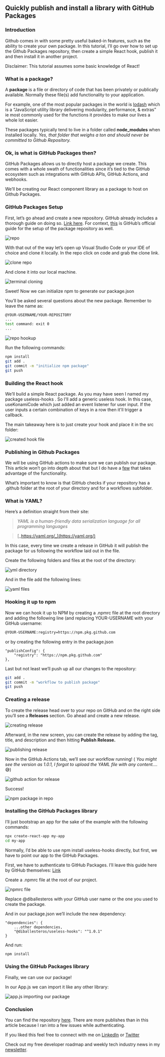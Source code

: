 ## Quickly publish and install a library with GitHub Packages

### Introduction

Github comes in with some pretty useful baked-in features, such as the ability to create your own package. In this tutorial, I’ll go over how to set up the Github Packages repository, then create a simple React hook, publish it and then install it in another project.

Disclaimer: This tutorial assumes some basic knowledge of React!

### What is a package?

A **package** is a file or directory of code that has been privately or publically available. Normally these file(s) add functionality to your application.

For example, one of the most popular packages in the world is [lodash](https://lodash.com/) which is a “JavaScript utility library delivering modularity, performance, & extras” ie most commonly used for the functions it provides to make our lives a whole lot easier.

These packages typically tend to live in a folder called **node_modules** when installed locally. _Yes, that folder that weighs a ton and should never be committed to Github Repository._

### Ok, is what is GitHub Packages then?

GitHub Packages allows us to directly host a package we create. This comes with a whole swath of functionalities since it’s tied to the GitHub ecosystem such as integrations with GitHub APIs, GitHub Actions, and webhooks.

We’ll be creating our React component library as a package to host on Github Packages.

### GitHub Packages Setup

First, let’s go ahead and create a new repository. GitHub already includes a thorough guide on doing so. [Link here](https://docs.github.com/en/repositories/creating-and-managing-repositories/creating-a-new-repository). For context, [this](https://docs.github.com/en/packages/quickstart) is GitHub’s official guide for the setup of the package repository as well.

![repo](https://cdn.hashnode.com/res/hashnode/image/upload/v1649094537481/uBYjITlFH.png)

With that out of the way let’s open up Visual Studio Code or your IDE of choice and clone it locally. In the repo click on code and grab the clone link.

![clone repo](https://cdn.hashnode.com/res/hashnode/image/upload/v1649094538617/c8Tyn2xFH.png)

And clone it into our local machine.

![terminal cloning](https://cdn.hashnode.com/res/hashnode/image/upload/v1649094539878/o0vKElBj6.png)

Sweet! Now we can initialize npm to generate our package.json

You’ll be asked several questions about the new package. Remember to leave the name as:

```bash
@YOUR-USERNAME/YOUR-REPOSITORY
...
test command: exit 0
...
```

![repo hookup](https://cdn.hashnode.com/res/hashnode/image/upload/v1649094541065/0NzAk1JDA.png)

Run the following commands:

```bash
npm install
git add .
git commit -m "initialize npm package"
git push
```

### Building the React hook

We’ll build a simple React package. As you may have seen I named my package useless-hooks . So I'll add a generic useless hook. In this case, useKonamiCode which just added an event listener for user input. If the user inputs a certain combination of keys in a row then it'll trigger a callback.

The main takeaway here is to just create your hook and place it in the src folder:

![created hook file](https://cdn.hashnode.com/res/hashnode/image/upload/v1649094542464/tBXGGZQQN.png)

### Publishing in Github Packages

We will be using GitHub actions to make sure we can publish our package. This article won’t go into depth about that but I do have a [few](https://relatablecode.com/how-to-add-cypress-codecov-in-github-actions-in-react-app/) that takes advantage of the functionality.

What’s important to know is that GitHub checks if your repository has a .github folder at the root of your directory and for a workflows subfolder.

### What is YAML?

Here’s a definition straight from their site:

> _YAML is a human-friendly data serialization language for all programming languages_

> [_https://yaml.org/_](https://yaml.org/)

In this case, every time we create a release in GitHub it will publish the package for us following the workflow laid out in the file.

Create the following folders and files at the root of the directory:

![yml directory](https://cdn.hashnode.com/res/hashnode/image/upload/v1649094543621/LqJsJWhsK.png)

And in the file add the following lines:

![yaml files](https://cdn.hashnode.com/res/hashnode/image/upload/v1649094545091/FV2uStGWi.png)

### Hooking it up to npm

Now we can hook it up to NPM by creating a .npmrc file at the root directory and adding the following line (and replacing YOUR-USERNAME with your GitHub username:

```bash
@YOUR-USERNAME:registry=https://npm.pkg.github.com
```

or by creating the following entry in the package.json

```
"publishConfig": {
    "registry": "https://npm.pkg.github.com"
},
```

Last but not least we’ll push up all our changes to the repository:

```bash
git add .
git commit -m "workflow to publish package"
git push
```

### Creating a release

To create the release head over to your repo on GitHub and on the right side you’ll see a **Releases** section. Go ahead and create a new release.

![creating release](https://cdn.hashnode.com/res/hashnode/image/upload/v1649094546599/K6gePJdd1.png)

Afterward, in the new screen, you can create the release by adding the tag, title, and description and then hitting **Publish Release.**

![publishing release](https://cdn.hashnode.com/res/hashnode/image/upload/v1649094548073/8iYd8VBy9.png)

Now in the GitHub Actions tab, we’ll see our workflow running! ( _You might see the version as 1.0.1, I forgot to upload the YAML file with any content…._ 😅)

![github action for release](https://cdn.hashnode.com/res/hashnode/image/upload/v1649094549233/HjKGeNzjl.png)

Success!

![npm package in repo](https://cdn.hashnode.com/res/hashnode/image/upload/v1649094550393/CxXRWjS_de.png)

### Installing the GitHub Packages library

I’ll just bootstrap an app for the sake of the example with the following commands:

```bash
npx create-react-app my-app
cd my-app
```

Normally, I’d be able to use npm install useless-hooks directly, but first, we have to point our app to the GitHub Packages.

First, we have to authenticate to GitHub Packages. I’ll leave this guide here by GitHub themselves: [Link](https://docs.github.com/en/packages/working-with-a-github-packages-registry/working-with-the-npm-registry#authenticating-to-github-packages)

Create a .npmrc file at the root of our project.

![npmrc file](https://cdn.hashnode.com/res/hashnode/image/upload/v1649094551466/SVgmvg5Lc.png)

Replace @diballesteros with your GitHub user name or the one you used to create the package.

And in our package.json we’ll include the new dependency:

```
"dependencies": {
    ...other dependencies,
    "@diballesteros/useless-hooks": "^1.0.1"
}
```

And run:

```bash
npm install
```

### Using the GitHub Packages library

Finally, we can use our package!

In our App.js we can import it like any other library:

![app.js importing our package](https://cdn.hashnode.com/res/hashnode/image/upload/v1649094552642/hLjr2xGO5.png)

### Conclusion

You can find the repository [here](https://github.com/diballesteros/useless-hooks). There are more publishes than in this article because I ran into a few issues while authenticating.

If you liked this feel free to connect with me on [LinkedIn](https://www.linkedin.com/in/relatablecode) or [Twitter](https://twitter.com/relatablecoder)

Check out my free developer roadmap and weekly tech industry news in my [newsletter](https://relatablecode.substack.com/).
